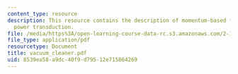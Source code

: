 ```yaml
---
content_type: resource
description: This resource contains the description of momentum-based fluid-mechanical
  power transduction.
file: /media/https%3A/open-learning-course-data-rc.s3.amazonaws.com/2-141-modeling-and-simulation-of-dynamic-systems-fall-2006/8539ea58a9dc40f9d79512e715864269_vacuum_cleaner.pdf
file_type: application/pdf
resourcetype: Document
title: vacuum_cleaner.pdf
uid: 8539ea58-a9dc-40f9-d795-12e715864269
---
```

